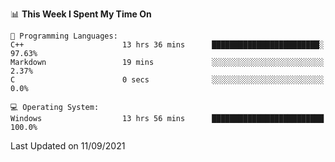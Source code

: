 
<!--START_SECTION:waka-->
📊 **This Week I Spent My Time On** 

```text
💬 Programming Languages: 
C++                      13 hrs 36 mins      ████████████████████████░   97.63% 
Markdown                 19 mins             ░░░░░░░░░░░░░░░░░░░░░░░░░   2.37% 
C                        0 secs              ░░░░░░░░░░░░░░░░░░░░░░░░░   0.0%

💻 Operating System: 
Windows                  13 hrs 56 mins      █████████████████████████   100.0%

```


 Last Updated on 11/09/2021
<!--END_SECTION:waka-->
